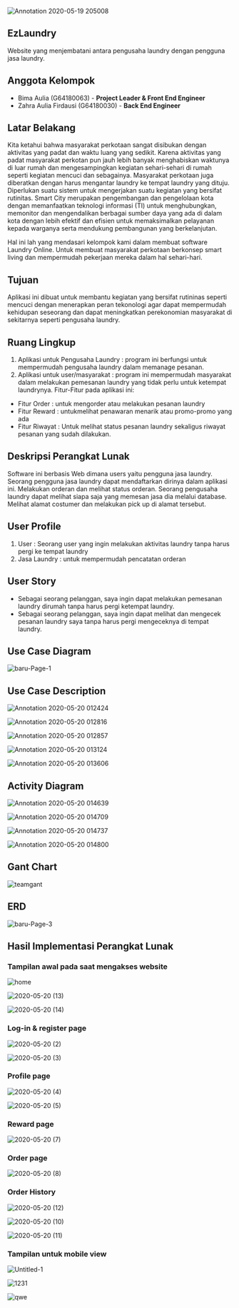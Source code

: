 ![Annotation 2020-05-19 205008](https://user-images.githubusercontent.com/60166756/82336822-3a389980-9a15-11ea-873e-dfaf66abfc9f.jpg)

## EzLaundry

Website yang menjembatani antara pengusaha laundry dengan pengguna jasa laundry.

## Anggota Kelompok

- Bima Aulia (G64180063) - **Project Leader & Front End Engineer**
- Zahra Aulia Firdausi (G64180030) - **Back End Engineer**

## Latar Belakang

Kita ketahui bahwa masyarakat perkotaan sangat disibukan dengan aktivitas yang padat dan waktu luang yang sedikit. Karena aktivitas yang padat masyarakat perkotan pun jauh lebih banyak menghabiskan waktunya di luar rumah dan mengesampingkan kegiatan sehari-sehari di rumah seperti kegiatan mencuci dan sebagainya. Masyarakat perkotaan juga diberatkan dengan harus mengantar laundry ke tempat laundry yang dituju. Diperlukan suatu sistem untuk mengerjakan suatu kegiatan yang bersifat rutinitas. Smart City merupakan pengembangan dan pengelolaan kota dengan memanfaatkan teknologi informasi (TI) untuk menghubungkan, memonitor dan mengendalikan berbagai sumber daya yang ada di dalam kota dengan lebih efektif dan efisien untuk memaksimalkan pelayanan kepada warganya serta mendukung pembangunan yang berkelanjutan. 

Hal ini lah yang mendasari kelompok kami dalam membuat software Laundry Online. 
Untuk membuat masyarakat perkotaan berkonsep smart living dan mempermudah pekerjaan mereka dalam hal sehari-hari.

## Tujuan

Aplikasi ini dibuat untuk membantu kegiatan yang bersifat rutininas seperti mencuci dengan menerapkan peran tekonologi agar dapat mempermudah kehidupan seseorang dan dapat meningkatkan perekonomian masyarakat di sekitarnya seperti pengusaha laundry.

## Ruang Lingkup

1. Aplikasi untuk Pengusaha Laundry :
program ini berfungsi untuk mempermudah pengusaha laundry dalam memanage pesanan.
2. Aplikasi untuk user/masyarakat :
program ini mempermudah masyarakat dalam melakukan pemesanan laundry yang tidak perlu untuk ketempat laundrynya.
Fitur-Fitur pada aplikasi ini:
- Fitur Order : untuk mengorder atau melakukan pesanan laundry
- Fitur Reward : untukmelihat penawaran menarik atau promo-promo yang ada
- Fitur Riwayat : Untuk melihat status pesanan laundry sekaligus riwayat pesanan yang sudah dilakukan.

## Deskripsi Perangkat Lunak

Software ini berbasis Web dimana users yaitu pengguna jasa laundry. Seorang pengguna jasa laundry dapat mendaftarkan dirinya dalam aplikasi ini. Melakukan orderan dan melihat status orderan. Seorang pengusaha laundry dapat melihat siapa saja yang memesan jasa dia melalui database. Melihat alamat costumer dan melakukan pick up di alamat tersebut.
## User Profile
1. User : Seorang user yang ingin melakukan aktivitas laundry tanpa harus pergi ke tempat laundry
2. Jasa Laundry : untuk mempermudah pencatatan orderan

## User Story
- Sebagai seorang pelanggan, saya ingin dapat melakukan pemesanan laundry dirumah tanpa harus pergi ketempat laundry.
- Sebagai seorang pelanggan, saya ingin dapat melihat dan mengecek pesanan laundry saya tanpa harus pergi mengeceknya di tempat laundry.

## Use Case Diagram
![baru-Page-1](https://user-images.githubusercontent.com/60166756/82340326-50485900-9a19-11ea-8790-220fff620013.png)

## Use Case Description
![Annotation 2020-05-20 012424](https://user-images.githubusercontent.com/60166756/82365092-631f5580-9a3a-11ea-9053-03b7a148f017.jpg)

![Annotation 2020-05-20 012816](https://user-images.githubusercontent.com/60166756/82365125-6f0b1780-9a3a-11ea-9cd7-aa3a54439dfa.jpg)

![Annotation 2020-05-20 012857](https://user-images.githubusercontent.com/60166756/82365163-7e8a6080-9a3a-11ea-9029-9574e8fbb6bf.jpg)

![Annotation 2020-05-20 013124](https://user-images.githubusercontent.com/60166756/82365322-b72a3a00-9a3a-11ea-9825-99da4e31b069.jpg)

![Annotation 2020-05-20 013606](https://user-images.githubusercontent.com/60166756/82365392-cad5a080-9a3a-11ea-8df5-e0e249e6ef3d.jpg)


## Activity Diagram
![Annotation 2020-05-20 014639](https://user-images.githubusercontent.com/60166756/82366199-0886f900-9a3c-11ea-8924-6211aade5049.jpg)

![Annotation 2020-05-20 014709](https://user-images.githubusercontent.com/60166756/82366312-38ce9780-9a3c-11ea-9193-0005ad9d4650.jpg)

![Annotation 2020-05-20 014737](https://user-images.githubusercontent.com/60166756/82366395-54d23900-9a3c-11ea-9d30-bc7fb5f57657.jpg)

![Annotation 2020-05-20 014800](https://user-images.githubusercontent.com/60166756/82366487-759a8e80-9a3c-11ea-847b-cda7e1eaa463.jpg)

## Gant Chart
![teamgant](https://user-images.githubusercontent.com/54544861/82406594-3ba7a780-9a91-11ea-9536-1659d9f86900.PNG)

## ERD
![baru-Page-3](https://user-images.githubusercontent.com/54544861/82240732-1ddd2400-9965-11ea-97b5-11756c084c80.png)

## Hasil Implementasi Perangkat Lunak
### Tampilan awal pada saat mengakses website
![home](https://user-images.githubusercontent.com/54544861/82407708-18cac280-9a94-11ea-95eb-c57af8fcc12a.png)

![2020-05-20 (13)](https://user-images.githubusercontent.com/54544861/82408216-5d0a9280-9a95-11ea-8350-0d939ca030cf.png)

![2020-05-20 (14)](https://user-images.githubusercontent.com/54544861/82408236-685dbe00-9a95-11ea-9f75-de2b6c9a905c.png)

### Log-in & register page
![2020-05-20 (2)](https://user-images.githubusercontent.com/54544861/82407738-3009b000-9a94-11ea-9803-0d4491aded2d.png)

![2020-05-20 (3)](https://user-images.githubusercontent.com/54544861/82407820-60514e80-9a94-11ea-8bed-a71d5f3b5f62.png)

### Profile page
![2020-05-20 (4)](https://user-images.githubusercontent.com/54544861/82407853-7232f180-9a94-11ea-9e12-ecf3ed725b9d.png)

![2020-05-20 (5)](https://user-images.githubusercontent.com/54544861/82407921-9db5dc00-9a94-11ea-9fc9-786bb4cea7a2.png)

### Reward page
![2020-05-20 (7)](https://user-images.githubusercontent.com/54544861/82407977-bcb46e00-9a94-11ea-88f4-d7bb67ca26f4.png)

### Order page
![2020-05-20 (8)](https://user-images.githubusercontent.com/54544861/82408048-ebcadf80-9a94-11ea-9b9e-948fb8b86f89.png)

### Order History
![2020-05-20 (12)](https://user-images.githubusercontent.com/54544861/82408147-2765a980-9a95-11ea-954c-4518bac931f2.png)

![2020-05-20 (10)](https://user-images.githubusercontent.com/54544861/82408154-2d5b8a80-9a95-11ea-9fc6-120f6b85797a.png)

![2020-05-20 (11)](https://user-images.githubusercontent.com/54544861/82408158-2f254e00-9a95-11ea-867c-dd451422edb6.png)

### Tampilan untuk mobile view
![Untitled-1](https://user-images.githubusercontent.com/54544861/82410552-5599b800-9a9a-11ea-872f-1dc9cd0b94f2.png)

![1231](https://user-images.githubusercontent.com/54544861/82411246-a1009600-9a9b-11ea-8cbd-3f6dfa7a0639.png)

![qwe](https://user-images.githubusercontent.com/54544861/82411257-a5c54a00-9a9b-11ea-9474-6e78dbe529e4.png)
